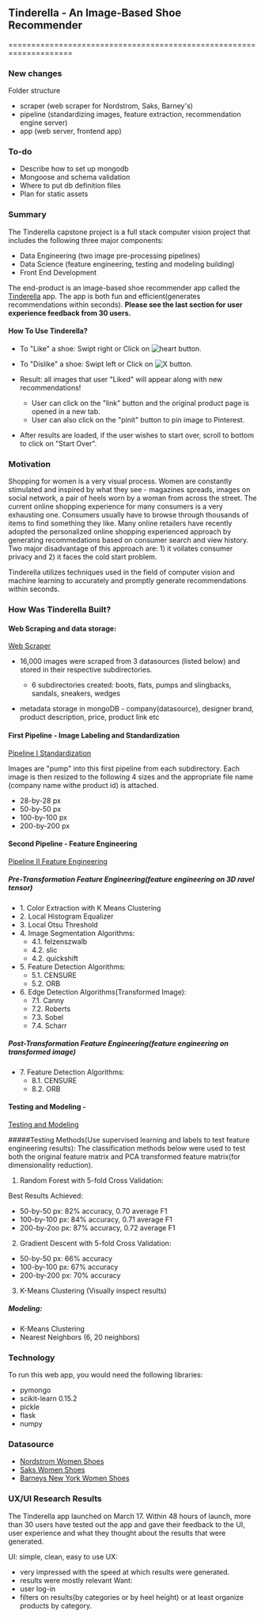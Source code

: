 ## Tinderella - An Image-Based Shoe Recommender
====================================================================

### New changes

Folder structure
* scraper (web scraper for Nordstrom, Saks, Barney's)
* pipeline (standardizing images, feature extraction, recommendation engine server)
* app (web server, frontend app)


### To-do
* Describe how to set up mongodb
* Mongoose and schema validation
* Where to put db definition files
* Plan for static assets


### Summary

The Tinderella capstone project is a full stack computer vision project that includes the following three major components: 

* Data Engineering (two image pre-processing pipelines)
* Data Science (feature engineering, testing and modeling building)
* Front End Development

The end-product is an image-based shoe recommender app called the [Tinderella](http://www.tinderellashoes.com) app. The app is both fun and efficient(generates recommendations within seconds). 
**Please see the last section for user experience feedback from 30 users.**


#### How To Use Tinderella?

* To "Like" a shoe: Swipt right or Click on ![heart](https://github.com/virginiayung/Tinderella_Capstone_Project/blob/master/Readme_Assets/tiny_like_icon.png "Logo Title Text 1")
 button.


* To "Dislike" a shoe: Swipt left or Click on ![X](https://github.com/virginiayung/Tinderella_Capstone_Project/blob/master/Readme_Assets/tiny_dislike_icon.png) button.

* Result: all images that user "Liked" will appear along with new recommendations!  
    * User can click on the "link" button and the original product page is opened in a new tab.  
    * User can also click on the "pinit" button to pin image to Pinterest. 
* After results are loaded, if the user wishes to start over, scroll to bottom to click on "Start Over".


### Motivation

Shopping for women is a very visual process. Women are constantly stimulated and inspired by what they see - magazines spreads, images on social network, a pair of heels worn by a woman from across the street. The current online shopping experience for many consumers is a very exhausting one. Consumers usually have to browse through thousands of items to find something they like. Many online retailers have recently adopted the personalized online shopping experienced approach by generating recommedations based on consumer search and view history. Two major disadvantage of this approach are: 1) it voilates consumer privacy and 2) it faces the cold start problem.

Tinderella utilizes techniques used in the field of computer vision and machine learning to accurately and promptly generate recommendations within seconds.


### How Was Tinderella Built?

#### Web Scraping and data storage:

[Web Scraper](https://github.com/virginiayung/Tinderella_Capstone_Project/tree/master/Web_Scraping)

* 16,000 images were scraped from 3 datasources (listed below) and stored in their respective subdirectories.  
    * 6 subdirectories created: boots, flats, pumps and slingbacks, sandals, sneakers, wedges

* metadata storage in mongoDB - company(datasource), designer brand, product description, price, product link etc

#### First Pipeline - Image Labeling and Standardization

[Pipeline I Standardization](https://github.com/virginiayung/Tinderella_Capstone_Project/blob/master/Pipeline_Standardize.py)

Images are "pump" into this first pipeline from each subdirectory. Each image is then resized to the following 4 sizes and the appropriate file name (company name withe product id) is attached.

* 28-by-28 px
* 50-by-50 px
* 100-by-100 px
* 200-by-200 px


#### Second Pipeline - Feature Engineering

[Pipeline II Feature Engineering](https://github.com/virginiayung/Tinderella_Capstone_Project/tree/master/Feature_Matrix_Tuning)

##### Pre-Transformation Feature Engineering(feature engineering on 3D ravel tensor)



* 1\. Color Extraction with K Means Clustering   
* 2\. Local Histogram Equalizer   
* 3\. Local Otsu Threshold 
* 4\. Image Segmentation Algorithms: 
    * 4.1\. felzenszwalb 
    * 4.2\. slic 
    * 4.2\. quickshift 
* 5\. Feature Detection Algorithms: 
    * 5.1\. CENSURE
    * 5.2\. ORB
* 6\. Edge Detection Algorithms(Transformed Image):   
    * 7.1\. Canny
    * 7.2\. Roberts
    * 7.3\. Sobel
    * 7.4\. Scharr

##### Post-Transformation Feature Engineering(feature engineering on transformed image)
* 7\. Feature Detection Algorithms:
    * 8.1\. CENSURE 
    * 8.2\. ORB



#### Testing and Modeling - 
[Testing and Modeling]()

#####Testing Methods(Use supervised learning and labels to test feature engineering results):
The classification methods below were used to test both the original feature matrix and PCA transformed feature matrix(for dimensionality reduction).

1. Random Forest with 5-fold Cross Validation: 

Best Results Achieved: 
* 50-by-50 px: 82% accuracy, 0.70 average F1
* 100-by-100 px: 84% accuracy, 0.71 average F1
* 200-by-2oo px: 87% accuracy, 0.72 average F1

2. Gradient Descent with 5-fold Cross Validation:
* 50-by-50 px: 66% accuracy
* 100-by-100 px: 67% accuracy
* 200-by-200 px: 70% accuracy

3. K-Means Clustering (Visually inspect results)


##### Modeling:

* K-Means Clustering
* Nearest Neighbors (6, 20 neighbors)


### Technology
To run this web app, you would need the following libraries:

* pymongo
* scikit-learn 0.15.2
* pickle
* flask
* numpy


### Datasource

* [Nordstrom Women Shoes](http://shop.nordstrom.com/c/womens-shoes?origin=leftnav)
* [Saks Women Shoes](http://www.saksfifthavenue.com/main/SectionPage.jsp?catId=2534374306622397&FOLDER%3C%3Efolder_id=2534374306622397)
* [Barneys New York Women Shoes](http://www.barneys.com/barneys-new-york/women/shoes)


### UX/UI Research Results

The Tinderella app launched on March 17. Within 48 hours of launch, more than 30 users have tested out the app and gave their feedback to the UI, user experience and what they thought about the results
that were generated.

UI: simple, clean, easy to use
UX: 
* very impressed with the speed at which results were generated.
* results were mostly relevant
Want:
* user log-in
* filters on results(by categories or by heel height) or at least organize products by category.




